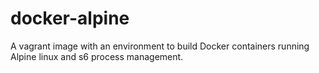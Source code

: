 # docker-alpine
A vagrant image with an environment to build Docker containers running Alpine linux and s6 process management.
